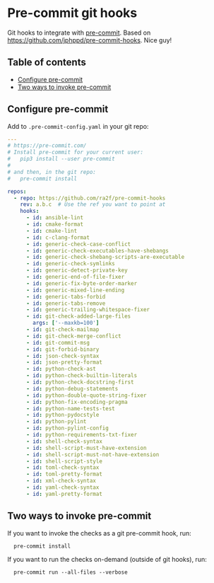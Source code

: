 # Pre-commit git hooks

Git hooks to integrate with [pre-commit](http://pre-commit.com). Based on https://github.com/jphppd/pre-commit-hooks. Nice guy!

## Table of contents

* [Configure pre-commit](#configure-pre-commit)
* [Two ways to invoke pre-commit](#two-ways-to-invoke-pre-commit)

## Configure pre-commit

Add to `.pre-commit-config.yaml` in your git repo:

```yaml
---
# https://pre-commit.com/
# Install pre-commit for your current user:
#   pip3 install --user pre-commit
#
# and then, in the git repo:
#   pre-commit install

repos:
  - repo: https://github.com/ra2f/pre-commit-hooks
    rev: a.b.c  # Use the ref you want to point at
    hooks:
      - id: ansible-lint
      - id: cmake-format
      - id: cmake-lint
      - id: c-clang-format
      - id: generic-check-case-conflict
      - id: generic-check-executables-have-shebangs
      - id: generic-check-shebang-scripts-are-executable
      - id: generic-check-symlinks
      - id: generic-detect-private-key
      - id: generic-end-of-file-fixer
      - id: generic-fix-byte-order-marker
      - id: generic-mixed-line-ending
      - id: generic-tabs-forbid
      - id: generic-tabs-remove
      - id: generic-trailing-whitespace-fixer
      - id: git-check-added-large-files
        args: ['--maxkb=100']
      - id: git-check-mailmap
      - id: git-check-merge-conflict
      - id: git-commit-msg
      - id: git-forbid-binary
      - id: json-check-syntax
      - id: json-pretty-format
      - id: python-check-ast
      - id: python-check-builtin-literals
      - id: python-check-docstring-first
      - id: python-debug-statements
      - id: python-double-quote-string-fixer
      - id: python-fix-encoding-pragma
      - id: python-name-tests-test
      - id: python-pydocstyle
      - id: python-pylint
      - id: python-pylint-config
      - id: python-requirements-txt-fixer
      - id: shell-check-syntax
      - id: shell-script-must-have-extension
      - id: shell-script-must-not-have-extension
      - id: shell-script-style
      - id: toml-check-syntax
      - id: toml-pretty-format
      - id: xml-check-syntax
      - id: yaml-check-syntax
      - id: yaml-pretty-format
```

## Two ways to invoke pre-commit

If you want to invoke the checks as a git pre-commit hook, run:

```
  pre-commit install
```

If you want to run the checks on-demand (outside of git hooks), run:

```
  pre-commit run --all-files --verbose
```
